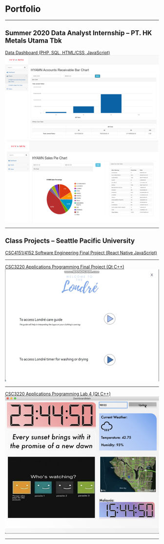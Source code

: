 # Portfolio

---
## Summer 2020 Data Analyst Internship – PT. HK Metals Utama Tbk
[Data Dashboard (PHP, SQL, HTML/CSS, JavaScript)](/data-dashboard.md)
<img src="Data dashboard ar bar chart.png?raw=true"/>
<img src="Data dashboard sales pie chart.png?raw=true"/>

---

## Class Projects – Seattle Pacific University
[CSC4151/4152 Software Engineering Final Project (React Native JavaScript)](/software-egr.md)

---

[CSC3220 Applications Programming Final Project (Qt C++)](/apps-program-final.md)
<img src="images/Londre sc 1.png?raw=true"/>

---

[CSC3220 Applications Programming Lab 4 (Qt C++)](/dashboard-ui.md)
<img src="images/Dashboard ui.png?raw=true"/>

---

<!-- Remove above link if you don't want to attibute -->
